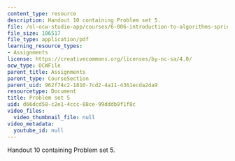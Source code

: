 ```yaml
---
content_type: resource
description: Handout 10 containing Problem set 5.
file: /ol-ocw-studio-app/courses/6-006-introduction-to-algorithms-spring-2008/d66dcd58c2e14ccc88ce99dddb9f1f8c_ps5.pdf
file_size: 106517
file_type: application/pdf
learning_resource_types:
- Assignments
license: https://creativecommons.org/licenses/by-nc-sa/4.0/
ocw_type: OCWFile
parent_title: Assignments
parent_type: CourseSection
parent_uid: 962f74c2-1810-7cd2-4a11-4361ecda2da9
resourcetype: Document
title: Problem set 5
uid: d66dcd58-c2e1-4ccc-88ce-99dddb9f1f8c
video_files:
  video_thumbnail_file: null
video_metadata:
  youtube_id: null
---
```

Handout 10 containing Problem set 5.